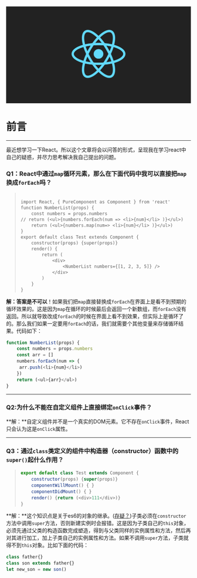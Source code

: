 ![reactLogo](../images/reactLogo.png)

# 前言

------

​       最近想学习一下React。所以这个文章将会以问答的形式，呈现我在学习react中自己的疑惑，并尽力思考解决我自己提出的问题。

### Q1：React中通过`map`循环元素，那么在下面代码中我可以直接把`map`换成`forEach`吗？

> ```react
> 
> import React, { PureComponent as Component } from 'react'
> function NumberList(props) {
>     const numbers = props.numbers
> // return (<ul>{numbers.forEach(num => <li>{num}</li> )}</ul>)  
>     return (<ul>{numbers.map(num=> <li>{num}</li> )}</ul>)
> }
> export default class Test extends Component {
>     constructor(props) {super(props)}
>     render() {
>         return (
>             <div>
>                 <NumberList numbers={[1, 2, 3, 5]} />
>             </div>
>         )
>     }
> }
> ```
>
> 

**解：**答案是**不可以**！如果我们把`map`直接替换成`forEach`在界面上是看不到预期的循环效果的。这是因为`map`在循环的时候最后会返回一个新数组，而`forEach`没有返回。所以就导致改成`forEach`的时候在界面上看不到效果，但实际上是循环了的。那么我们如果一定要用`forEach`的话，我们就需要个其他变量来存储循环结果。代码如下：

```js
function NumberList(props) {
    const numbers = props.numbers
    const arr = []
    numbers.forEach(num => {
     arr.push(<li>{num}</li>)   
    })
    return (<ul>{arr}</ul>)   
}
```

------

### Q2:为什么不能在自定义组件上直接绑定`onClick`事件？

**解：**自定义组件并不是一个真实的DOM元素。它不存在`onClick`事件，React只会认为这是`onClick`属性。

------

### Q3：通过`class`类定义的组件中构造器（constructor）函数中的`super()`起什么作用？

> ```js
> export default class Test extends Component {
>     constructor(props) {super(props)}
>     componentWillMount() { }
>     componentDidMount() { }
>     render() {return (<div>111</div>)}
> }
> ```
>
> 

**解：**这个知识点是关于es6的对象的继承。([存疑？](https://github.com/ruanyf/es6tutorial/issues/959))子类必须在`constructor`方法中调用`super`方法，否则新建实例时会报错。这是因为子类自己的`this`对象，必须先通过父类的构造函数完成塑造，得到与父类同样的实例属性和方法，然后再对其进行加工，加上子类自己的实例属性和方法。如果不调用`super`方法，子类就得不到`this`对象。比如下面的代码：

```js
class father{}
class son extends father{}
let new_son = new son() 
```


